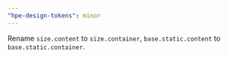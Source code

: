 ```yaml
---
"hpe-design-tokens": minor
---
```


Rename `size.content` to `size.container`, `base.static.content` to `base.static.container`.
